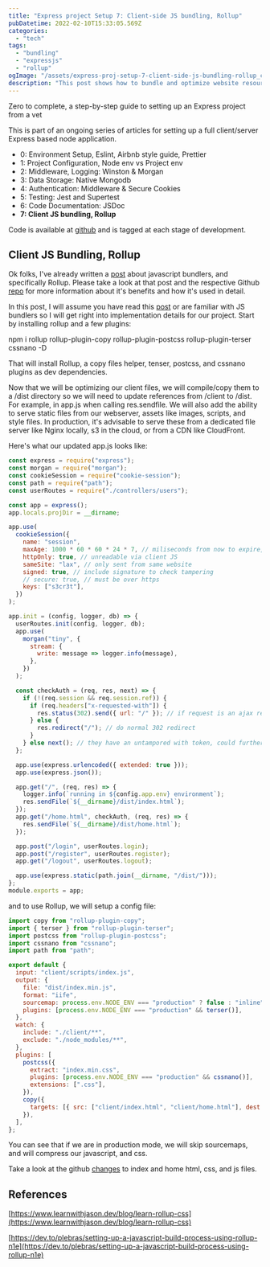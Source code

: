 ```yaml
---
title: "Express project Setup 7: Client-side JS bundling, Rollup"
pubDatetime: 2022-02-10T15:33:05.569Z
categories:
  - "tech"
tags:
  - "bundling"
  - "expressjs"
  - "rollup"
ogImage: "/assets/express-proj-setup-7-client-side-js-bundling-rollup_cover.png"
description: "This post shows how to bundle and optimize website resources for distribution using Rollup"
---
```


Zero to complete, a step-by-step guide to setting up an Express project from a vet

This is part of an ongoing series of articles for setting up a full client/server Express based node application.

- 0: Environment Setup, Eslint, Airbnb style guide, Prettier
- 1: Project Configuration, Node env vs Project env
- 2: Middleware, Logging: Winston & Morgan
- 3: Data Storage: Native Mongodb
- 4: Authentication: Middleware & Secure Cookies
- 5: Testing: Jest and Supertest
- 6: Code Documentation: JSDoc
- **7: Client JS bundling, Rollup**

Code is available at [github](https://github.com/paultman/full-express-setup) and is tagged at each stage of development.

## Client JS Bundling, Rollup

Ok folks, I've already written a [post](/posts/using-rollup-to-bundle-js-assets/) about javascript bundlers, and specifically Rollup. Please take a look at that post and the respective Github [repo](https://github.com/paultman/rollupExampleProj) for more information about it's benefits and how it's used in detail.

In this post, I will assume you have read this [post](/posts/using-rollup-to-bundle-js-assets/) or are familiar with JS bundlers so I will get right into implementation details for our project. Start by installing rollup and a few plugins:

npm i rollup rollup-plugin-copy rollup-plugin-postcss rollup-plugin-terser cssnano -D

That will install Rollup, a copy files helper, tenser, postcss, and cssnano plugins as dev dependencies.

Now that we will be optimizing our client files, we will compile/copy them to a /dist directory so we will need to update references from /client to /dist. For example, in app.js when calling res.sendfile. We will also add the ability to serve static files from our webserver, assets like images, scripts, and style files. In production, it's advisable to serve these from a dedicated file server like Nginx locally, s3 in the cloud, or from a CDN like CloudFront.

Here's what our updated app.js looks like:

```javascript
const express = require("express");
const morgan = require("morgan");
const cookieSession = require("cookie-session");
const path = require("path");
const userRoutes = require("./controllers/users");

const app = express();
app.locals.projDir = __dirname;

app.use(
  cookieSession({
    name: "session",
    maxAge: 1000 * 60 * 60 * 24 * 7, // miliseconds from now to expire, 1wk
    httpOnly: true, // unreadable via client JS
    sameSite: "lax", // only sent from same website
    signed: true, // include signature to check tampering
    // secure: true, // must be over https
    keys: ["s3cr3t"],
  })
);

app.init = (config, logger, db) => {
  userRoutes.init(config, logger, db);
  app.use(
    morgan("tiny", {
      stream: {
        write: message => logger.info(message),
      },
    })
  );

  const checkAuth = (req, res, next) => {
    if (!(req.session && req.session.ref)) {
      if (req.headers["x-requested-with"]) {
        res.status(302).send({ url: "/" }); // if request is an ajax request send json back
      } else {
        res.redirect("/"); // do normal 302 redirect
      }
    } else next(); // they have an untampored with token, could further validatate here
  };

  app.use(express.urlencoded({ extended: true }));
  app.use(express.json());

  app.get("/", (req, res) => {
    logger.info(`running in ${config.app.env} environment`);
    res.sendFile(`${__dirname}/dist/index.html`);
  });
  app.get("/home.html", checkAuth, (req, res) => {
    res.sendFile(`${__dirname}/dist/home.html`);
  });

  app.post("/login", userRoutes.login);
  app.post("/register", userRoutes.register);
  app.get("/logout", userRoutes.logout);

  app.use(express.static(path.join(__dirname, "/dist/")));
};
module.exports = app;
```

and to use Rollup, we will setup a config file:

```javascript
import copy from "rollup-plugin-copy";
import { terser } from "rollup-plugin-terser";
import postcss from "rollup-plugin-postcss";
import cssnano from "cssnano";
import path from "path";

export default {
  input: "client/scripts/index.js",
  output: {
    file: "dist/index.min.js",
    format: "iife",
    sourcemap: process.env.NODE_ENV === "production" ? false : "inline",
    plugins: [process.env.NODE_ENV === "production" && terser()],
  },
  watch: {
    include: "./client/**",
    exclude: "./node_modules/**",
  },
  plugins: [
    postcss({
      extract: "index.min.css",
      plugins: [process.env.NODE_ENV === "production" && cssnano()],
      extensions: [".css"],
    }),
    copy({
      targets: [{ src: ["client/index.html", "client/home.html"], dest: "dist/" }],
    }),
  ],
};
```

You can see that if we are in production mode, we will skip sourcemaps, and will compress our javascript, and css.

Take a look at the github [changes](https://github.com/paultman/full-express-setup/compare/v1.6...v1.7) to index and home html, css, and js files.

## References

[https://www.learnwithjason.dev/blog/learn-rollup-css](https://www.learnwithjason.dev/blog/learn-rollup-css)

[https://dev.to/plebras/setting-up-a-javascript-build-process-using-rollup-n1e](https://dev.to/plebras/setting-up-a-javascript-build-process-using-rollup-n1e)

